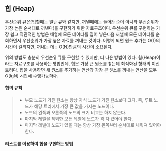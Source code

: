 ## 힙 (Heap)

우선순위 큐(삽입할때는 일반 큐와 같지만, 꺼낼때에는 들어간 순이 아니라 우선순위가 가장 높은 순서대로 꺼낸다)를 구현하기 위한 자료구조이다.
우선순위 큐를 구현하는 가장 쉽고 직관적인 방법은 배열에 모든 데이터를 집어 넣은다음 꺼낼때 모든 데이터를 순회하면서 우선순위가 가장 높은 자료를 꺼내는 것이다.
이렇게 되면 원소 추가는 O(1)의 시간이 걸리지만, 꺼내는 데는 O(N)만큼의 시간이 소요된다.

위의 방법도 충분히 우선순위 큐를 구현할 수 있지만, 더 나은 방법이 있다. 
힙(Heap)이라는 자료구조를 사용하는 방법인데, 힙은 가장 큰 원소를 찾는데 최적화된 형태의 이진트리다.
힙을 사용하면 새 원소를 추가하는 연산과 가장 큰 원소를 꺼내는 연산을 모두 O(lgN) 시간에 수행가능하다.

#### 힙의 규칙

> - 부모 노드가 가진 원소는 항상 자식 노드가 가진 원소보다 크다. 즉, 루트 노드가 해당 트리에서 가장 큰 값을 가지는 노드이다.
> - 노드의 왼쪽과 오른쪽의 노드의 크기 비교는 하지 않는다.
> - 마지막 레벨을 제외한 모든 레벨에 노드가 꽉 차 있어야 한다.
> - 마지막 레벨에 노드가 있을 때는 항상 가장 왼쪽부터 순서대로 채워져 있어야 한다.

#### 리스트를 이용하여 힙을 구현하는 방법

```

```